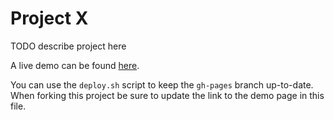 # Project X

TODO describe project here

A live demo can be found [here](http://NYU-CS6313-Projects.github.io/sp2015-group14/).

You can use the `deploy.sh` script to keep the `gh-pages` branch up-to-date.
When forking this project be sure to update the link to the demo page in this file.
